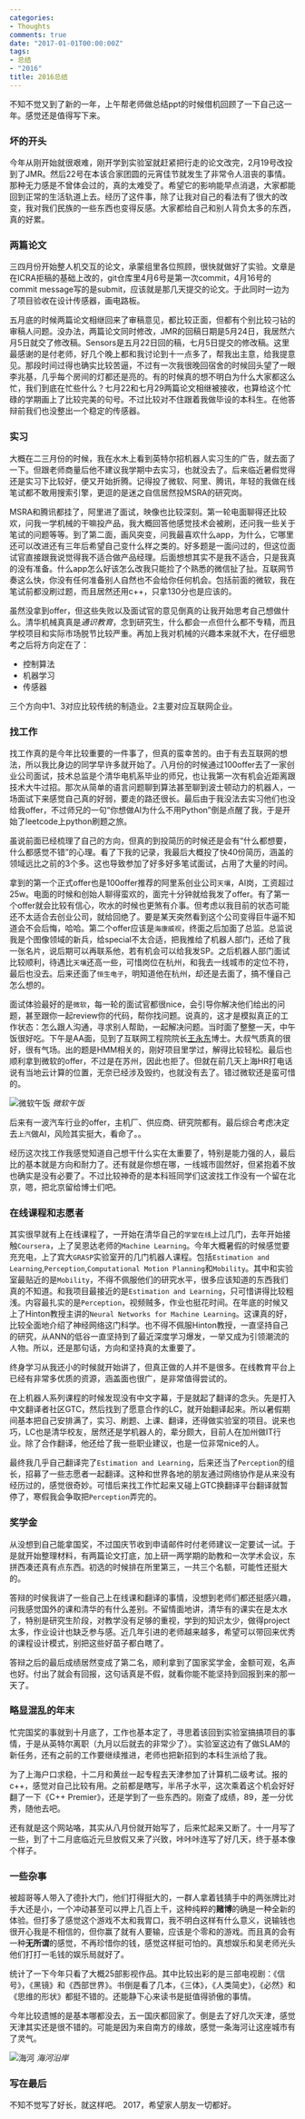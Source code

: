 ```yaml
---
categories:
- Thoughts
comments: true
date: "2017-01-01T00:00:00Z"
tags:
- 总结
- "2016"
title: 2016总结
---
```


不知不觉又到了新的一年，上午帮老师做总结ppt的时候借机回顾了一下自己这一年。感觉还是值得写下来。

### 坏的开头
今年从刚开始就很艰难，刚开学到实验室就赶紧把行走的论文改完，2月19号改投到了JMR。然后22号在本该合家团圆的元宵佳节就发生了非常令人沮丧的事情。那种无力感是不曾体会过的，真的太难受了。希望它的影响能早点消退，大家都能回到正常的生活轨道上去。经历了这件事，除了让我对自己的看法有了很大的改变，我对我们民族的一些东西也变得反感。大家都给自己和别人背负太多的东西，真的好累。

### 两篇论文
三四月份开始整人机交互的论文，承蒙组里各位照顾，很快就做好了实验。文章是在ICRA拒稿的基础上改的，git仓库里4月6号是第一次commit，4月16号的commit message写的是submit，应该就是那几天提交的论文。于此同时一边为了项目验收在设计传感器，画电路板。

五月底的时候两篇论文相继回来了审稿意见，都比较正面，但都有个别比较刁钻的审稿人问题。没办法，两篇论文同时修改，JMR的回稿日期是5月24日，我居然六月5日就交了修改稿。Sensors是五月22日回的稿，七月5日提交的修改稿。这里最感谢的是付老师，好几个晚上都和我讨论到十一点多了，帮我出主意，给我提意见。那段时间过得也确实比较苦逼，不过有一次我很晚回宿舍的时候回头望了一眼李兆基，几乎每个房间的灯都还是亮的。有的时候真的想不明白为什么大家都这么忙，我们到底在忙些什么？七月22和七月29两篇论文相继被接收，也算给这个忙碌的学期画上了比较完美的句号。不过比较对不住跟着我做毕设的本科生。在他答辩前我们也没整出一个稳定的传感器。

### 实习
大概在二三月份的时候，我在水木上看到英特尔招机器人实习生的广告，就去面了一下。但跟老师商量后他不建议我学期中去实习，也就没去了。后来临近暑假觉得还是实习下比较好，便又开始折腾。记得投了微软、阿里、腾讯，年轻的我做在线笔试都不敢用搜索引擎，更逗的是迷之自信居然投MSRA的研究岗。

MSRA和腾讯都挂了，阿里进了面试，映像也比较深刻。第一轮电面聊得还比较欢，问我一学机械的干嘛投产品，我大概回答他感觉技术会被刷，还问我一些关于笔试的问题等等。到了第二面，画风突变，问我最喜欢什么app，为什么，它哪里还可以改进还有三年后希望自己变什么样之类的。好多题是一面问过的，但这位面试官直接跟我说觉得我不适合做产品经理。后面想想其实不是我不适合，只是我真的没有准备。什么app怎么好该怎么改我只能捡了个熟悉的微信扯了扯。互联网节奏这么快，你没有任何准备别人自然也不会给你任何机会。包括前面的微软，我在笔试前都没刷过题，而且居然还用c++，只拿130分也是应该的。

虽然没拿到offer，但这些失败以及面试官的意见倒真的让我开始思考自己想做什么。清华机械真真是*通识教育*，念到研究生，什么都会一点但什么都不专精，而且学校项目和实际市场脱节比较严重。再加上我对机械的兴趣本来就不大，在仔细思考之后将方向定在了：

- 控制算法
- 机器学习
- 传感器

三个方向中1、3对应比较传统的制造业。2主要对应互联网企业。

### 找工作
找工作真的是今年比较重要的一件事了，但真的蛮幸苦的。由于有去互联网的想法，所以我比身边的同学早许多就开始了。八月份的时候通过100offer去了一家创业公司面试，技术总监是个清华电机系毕业的师兄，也让我第一次有机会近距离跟技术大牛过招。那次从简单的语言问题聊到算法甚至聊到波士顿动力的机器人，一场面试下来感觉自己真的好弱，要走的路还很长。最后由于我没法去实习他们也没给我offer，不过师兄的一句“你想做AI为什么不用Python”倒是点醒了我，于是开始了leetcode上python刷题之旅。

虽说前面已经梳理了自己的方向，但真的到投简历的时候还是会有“什么都想要，什么都感觉不错”的心理。看了下我的记录，我最后大概投了快40份简历，涵盖的领域远比之前的3个多。这也导致参加了好多好多笔试面试，占用了大量的时间。

拿到的第一个正式offer也是100offer推荐的阿里系创业公司``天壤``，AI岗，工资超过25w。电面的时候和创始人聊得蛮欢的，面完十分钟就给我发了offer。有了第一个offer就会比较有信心，吹水的时候也更煞有介事。但考虑以我目前的状态可能还不太适合去创业公司，就给回绝了。要是某天突然看到这个公司变得巨牛逼不知道会不会后悔，哈哈。第二个offer应该是``海康威视``，终面之后加面了总监。总监说我是个图像领域的新兵，给special不太合适，把我推给了机器人部门，还给了我一张名片，说后期可以再联系他，若有机会可以给我发SP。之后机器人部门面试比较顺利，待遇比``天壤``还高一些，可惜岗位在杭州，和我去一线城市的定位不符，最后也没去。后来还面了``恒生电子``，明知道他在杭州，却还是去面了，搞不懂自己怎么想的。

面试体验最好的是``微软``，每一轮的面试官都很nice，会引导你解决他们给出的问题，甚至跟你一起review你的代码，帮你找问题。说真的，这才是模拟真正的工作状态：怎么跟人沟通，寻求别人帮助，一起解决问题。当时面了整整一天，中午饭很好吃。下午是AA面，见到了互联网工程院院长[王永东](http://baike.baidu.com/link?url=OOtcB4LFeTaL7jzdwiZEA-peU0pB3j8J5aFwhO9C9RAxVv_a-Qnjey5912HF___VUl23l5QfKds27iCEywZbXXzTnc2HfHK_vIpdpVl8fz-2umnvNP4MJl72tDjOsszd)博士。大叔气质真的很好，很有气场。出的题是HMM相关的，刚好项目里学过，解得比较轻松。最后也顺利拿到微软的offer，不过是在苏州，因此也拒了。但就在前几天上海HR打电话说有当地云计算的位置，无奈已经涉及毁约，也就没有去了。错过微软还是蛮可惜的。

![微软午饭](http://wuyhthu.oss-cn-beijing.aliyuncs.com/postIMGS/2016%E6%80%BB%E7%BB%93/lunch.jpg)
*微软午饭*

后来有一波汽车行业的offer，主机厂、供应商、研究院都有。最后综合考虑决定去``上汽``做AI，风险其实挺大，看命了。。

经历这次找工作我感觉知道自己想干什么实在太重要了，特别是能力强的人，最后比的基本就是方向和耐力了。还有就是你想在哪，一线城市固然好，但紧抱着不放也确实是没有必要了。不过比较神奇的是本科班同学们这波找工作没有一个留在北京，嗯，把北京留给博士们吧。

### 在线课程和志愿者
其实很早就有上在线课程了，一开始在清华自己的``学堂在线``上过几门，去年开始接触``Coursera``，上了吴恩达老师的``Machine Learning``。今年大概暑假的时候感觉要充充电，上了宾大``GRASP``实验室开的几门机器人课程。包括``Estimation and Learning``,``Perception``,``Computational Motion Planning``和``Mobility``。其中和实验室最贴近的是``Mobility``，不得不佩服他们的研究水平，很多应该知道的东西我们真的不知道。和我项目最接近的是``Estimation and Learning``，只可惜讲得比较粗浅。内容最扎实的是``Perception``，视频贼多，作业也挺花时间。在年底的时候又上了Hinton教授主讲的``Neural Networks for Machine Learning``。这课真的好，比较全面地介绍了神经网络这门科学。也不得不佩服Hinton教授，一直坚持自己的研究，从ANN的低谷一直坚持到了最近深度学习爆发，一举又成为引领潮流的人物。所以，还是那句话，方向和坚持真的太重要了。

终身学习从我还小的时候就开始讲了，但真正做的人并不是很多。在线教育平台上已经有非常多优质的资源，涵盖面也很广，是非常值得尝试的。

在上机器人系列课程的时候发现没有中文字幕，于是就起了翻译的念头。先是打入中文翻译者社区GTC，然后找到了愿意合作的LC，就开始翻译起来。所以暑假期间基本把自己安排满了，实习、刷题、上课、翻译，还得做实验室的项目。说来也巧，LC也是清华校友，居然还是学机器人的，辈分颇大，目前人在加州做IT行业。除了合作翻译，他还给了我一些职业建议，也是一位非常nice的人。

最终我几乎自己翻译完了``Estimation and Learning``，后来还当了``Perception``的组长，招募了一些志愿者一起翻译。这种和世界各地的朋友通过网络协作是从来没有经历过的，感觉很奇妙。可惜后来找工作忙起来又碰上GTC换翻译平台翻译就暂停了，寒假我会争取把``Perception``弄完的。

### 奖学金
从没想到自己能拿国奖，不过国庆节收到申请邮件时付老师建议一定要试一试。于是就开始整理材料，有两篇论文打底，加上研一两学期的助教和一次学术会议，东拼西凑还真有点东西。初选的时候排在所里第三，一共三个名额，可能性还挺大的。

答辩的时侯我讲了一些自己上在线课和翻译的事情，没想到老师们都还挺感兴趣，问我感觉国外的课和清华的有什么差别。不留情面地讲，清华有的课实在是太水了，特别是研究生阶段，对教学没有足够的重视，学到的知识太少，做得project太多，作业设计也缺乏参与感。近几年引进的老师越来越多，希望可以带回来优秀的课程设计模式，别把这些好苗子都白瞎了。

答辩之后的最后成绩居然变成了第二名，顺利拿到了国家奖学金，金额可观，名声也好。付出了就会有回报，这句话真是不假，就看你能不能坚持到回报到来的那一天了。

### 略显混乱的年末
忙完国奖的事就到十月底了，工作也基本定了，寻思着该回到实验室搞搞项目的事情，于是从英特尔离职（九月以后就去的非常少了）。实验室这边有了做SLAM的新任务，还有之前的工作要继续推进，老师也把新招到的本科生派给了我。

为了上海户口求稳，十二月和黄丝一起专程去天津参加了计算机二级考试。报的c++，感觉对自己比较有用。之前都是瞎写，半吊子水平，这次乘着这个机会好好翻了一下《C++ Premier》，还是学到了一些东西的。刚查了成绩，89，差一分优秀，随他去吧。

还有就是这个网站咯，其实从八月份就开始写了，后来忙起来又断了。十一月写了一些，到了十二月底临近元旦放假又来了兴致，咔咔咔连写了好几天，终于基本像个样子。

### 一些杂事
被超哥等人带入了德扑大门，他们打得挺大的，一群人拿着钱猜手中的两张牌比对手大还是小，一个冲动甚至可以押上几百上千，这种纯粹的**赌博**的确是一种全新的体验。但打多了感觉这个游戏不太和我胃口，我不明白这样有什么意义，说输钱也很开心我是不相信的，但你赢了就有人要输，应该是个零和的游戏。而且真的会有一种**无所谓**的感觉，不再珍惜你的钱，感觉这样挺可怕的。真想娱乐和吴老师光头他们打打一毛钱的娱乐局就好了。

统计了一下今年只看了大概25部影视作品。其中比较出彩的是三部电视剧：《信号》，《黑镜》和《西部世界》。书倒是看了几本，《三体》，《人类简史》，《必然》和《思维的形状》都挺不错的。还能静下心来读书是挺值得骄傲的事情。

今年比较遗憾的是基本哪都没去，五一国庆都回家了。倒是去了好几次天津，感觉天津其实还是很不错的。可能是因为来自南方的缘故，感觉一条海河让这座城市有了灵气。

![海河](http://wuyhthu.oss-cn-beijing.aliyuncs.com/postIMGS/2016%E6%80%BB%E7%BB%93/%E6%B5%B7%E6%B2%B3.jpg)
*海河沿岸*

### 写在最后
不知不觉写了好长，就这样吧。
2017，希望家人朋友一切都好。